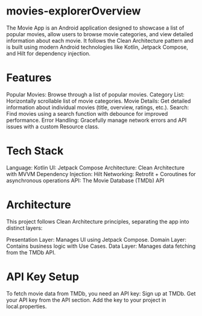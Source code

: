 # movies-explorerOverview
The Movie App is an Android application designed to showcase a list of popular movies, allow users to browse movie categories, and view detailed information about each movie. It follows the Clean Architecture pattern and is built using modern Android technologies like Kotlin, Jetpack Compose, and Hilt for dependency injection.

# Features
Popular Movies: Browse through a list of popular movies.
Category List: Horizontally scrollable list of movie categories.
Movie Details: Get detailed information about individual movies (title, overview, ratings, etc.).
Search: Find movies using a search function with debounce for improved performance.
Error Handling: Gracefully manage network errors and API issues with a custom Resource<T> class.

# Tech Stack
Language: Kotlin
UI: Jetpack Compose
Architecture: Clean Architecture with MVVM
Dependency Injection: Hilt
Networking: Retrofit + Coroutines for asynchronous operations
API: The Movie Database (TMDb) API

# Architecture
This project follows Clean Architecture principles, separating the app into distinct layers:

Presentation Layer: Manages UI using Jetpack Compose.
Domain Layer: Contains business logic with Use Cases.
Data Layer: Manages data fetching from the TMDb API.

# API Key Setup
To fetch movie data from TMDb, you need an API key:
Sign up at TMDb.
Get your API key from the API section.
Add the key to your project in local.properties.

